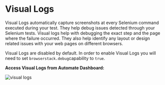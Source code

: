# Visual Logs #

Visual Logs automatically capture screenshots at every Selenium command executed during your test. They help debug issues detected through your Selenium tests. Visual logs help with debugging the exact step and the page where the failure occurred. They also help identify any layout or design related issues with your web pages on different browsers.


Visual Logs are disabled by default. In order to enable Visual Logs you will need to set ```browserstack.debug```capability to ```true```.

**Access Visual Logs from Automate Dashboard:**

![visual logs](https://d98b8t1nnulk5.cloudfront.net/production/images/static/docs/debugging/visual-logs@2x.png)